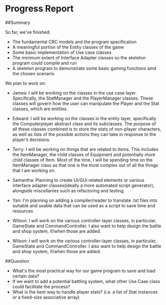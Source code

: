 # Progress Report

##Summary

So far, we've finished:

* The fundamental CRC models and the program specification
* A meaningful portion of the Entity classes of the game
* Some basic implementation of Use case classes
* The minimum extent of Interface Adapter classes so the skeleton program could compile and run
* A skeleton program to demonstrate some basic gaming functions amd the chosen scenario

We plan to work on:

* James: I will be working on the classes in the use case layer. Specifically, the StatManager and the PlayerManager classes. These classes will govern how the user can manipulate the Player and the Stat classes, which are entities. 

* Edward: I will be working on the classes in the entity layer, specifically the Computerplayer abstract class and its subclasses. The purpose of all these classes combined is to store the stats of non-player characters, as well as lists of the possible actions they can take in response to the player’s decisions. 

* Terry: I will be working on things that are related to items. This includes the ItemManager, the child classes of Equipment and potentially more child classes of Item. Most of the time, I will be spending time on the ItemManager class as that one is the most complex out of all the things that I am working on. 

* Samantha: Planning to create UI/GUI related elements or various interface adapter classes(ideally a more automated script generator), alongside miscellanies such as refactoring and testing.

* Yan: I'm planning on adding a compiler/reader to translate .txt files into suitable and usable data that can be used as a script to save time and resources

* Wilson: I will work on the various controller-layer classes, in particular, GameState and CommandController. I also want to help design the battle and shop system, if/when those are added.

* Wilson: I will work on the various controller-layer classes, in particular, GameState and CommandController. I also want to help design the battle and shop system, if/when those are added.

##Question

* What's the most practical way for our game program to save and load certain data?
* If we want to add a potential battling system, what other Use Case class could facilitate the process? 
* What is the best way to handle player stats? (i.e. a list of Stat instances or a fixed-size associative array)

